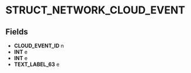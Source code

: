 # STRUCT_NETWORK_CLOUD_EVENT

## Fields
* **CLOUD_EVENT_ID** n
* **INT** e
* **INT** e
* **TEXT_LABEL_63** e
